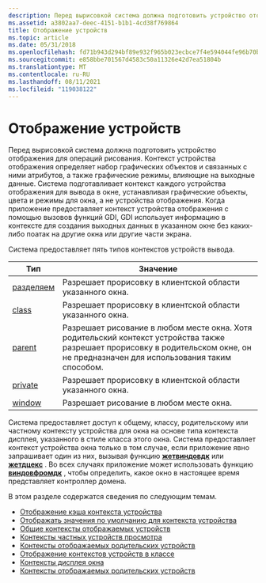 ```yaml
---
description: Перед вырисовкой система должна подготовить устройство отображения для операций рисования.
ms.assetid: a3802aa7-deec-4151-b1b1-4cd38f769864
title: Отображение устройств
ms.topic: article
ms.date: 05/31/2018
ms.openlocfilehash: fd71b943d294bf89e932f965b023ecbce7f4e594044fe96b70bb84d41a27f777
ms.sourcegitcommit: e858bbe701567d4583c50a11326e42d7ea51804b
ms.translationtype: MT
ms.contentlocale: ru-RU
ms.lasthandoff: 08/11/2021
ms.locfileid: "119038122"
---
```

# <a name="display-devices"></a>Отображение устройств

Перед вырисовкой система должна подготовить устройство отображения для операций рисования. Контекст устройства отображения определяет набор графических объектов и связанных с ними атрибутов, а также графические режимы, влияющие на выходные данные. Система подготавливает контекст каждого устройства отображения для вывода в окне, устанавливая графические объекты, цвета и режимы для окна, а не устройства отображения. Когда приложение предоставляет контекст устройства отображения с помощью вызовов функций GDI, GDI использует информацию в контексте для создания выходных данных в указанном окне без каких-либо поатак на другие окна или другие части экрана.

Система предоставляет пять типов контекстов устройств вывода.



| Тип                                           | Значение                                                                                                                                                          |
|------------------------------------------------|------------------------------------------------------------------------------------------------------------------------------------------------------------------|
| [разделяем](common-display-device-contexts.md)   | Разрешает прорисовку в клиентской области указанного окна.                                                                                                        |
| [class](class-display-device-contexts.md)     | Разрешает прорисовку в клиентской области указанного окна.                                                                                                        |
| [parent](parent-display-device-contexts.md)   | Разрешает рисование в любом месте окна. Хотя родительский контекст устройства также разрешает прорисовку в родительском окне, он не предназначен для использования таким способом. |
| [private](private-display-device-contexts.md) | Разрешает прорисовку в клиентской области указанного окна.                                                                                                        |
| [window](window-display-device-contexts.md)   | Разрешает рисование в любом месте окна.                                                                                                                          |



 

Система предоставляет доступ к общему, классу, родительскому или частному контексту устройства для окна на основе типа контекста дисплея, указанного в стиле класса этого окна. Система предоставляет контекст устройства окна только в том случае, если приложение явно запрашивает один из них, вызывая функцию [**жетвиндовдк**](/windows/desktop/api/Winuser/nf-winuser-getwindowdc) или [**жетдцекс**](/windows/desktop/api/Winuser/nf-winuser-getdcex) . Во всех случаях приложение может использовать функцию [**виндовфромдк**](/windows/desktop/api/Winuser/nf-winuser-windowfromdc) , чтобы определить, какое окно в настоящее время представляет контроллер домена.

В этом разделе содержатся сведения по следующим темам.

-   [Отображение кэша контекста устройства](display-device-context-cache.md)
-   [Отображать значения по умолчанию для контекста устройства](display-device-context-defaults.md)
-   [Общие контексты отображаемых устройств](common-display-device-contexts.md)
-   [Контексты частных устройств просмотра](private-display-device-contexts.md)
-   [Контексты отображаемых родительских устройств](parent-display-device-contexts.md)
-   [Отображение контекстов устройств в классе](class-display-device-contexts.md)
-   [Контексты дисплея окна](window-display-device-contexts.md)
-   [Контексты отображаемых родительских устройств](parent-display-device-contexts.md)

 

 



